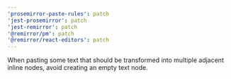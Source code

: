 ```yaml
---
'prosemirror-paste-rules': patch
'jest-prosemirror': patch
'jest-remirror': patch
'@remirror/pm': patch
'@remirror/react-editors': patch
---
```


When pasting some text that should be transformed into multiple adjacent inline nodes, avoid creating an empty text node.
